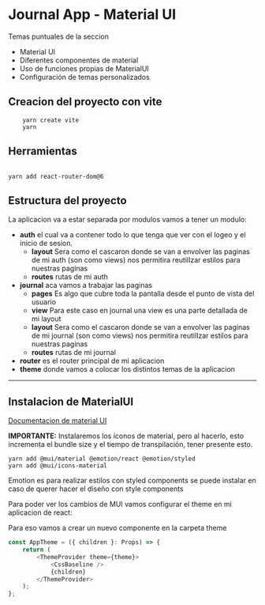 # Journal App - Material UI

Temas puntuales de la seccion

- Material UI
- Diferentes componentes de material
- Uso de funciones propias de MaterialUI
- Configuración de temas personalizados

## Creacion del proyecto con vite

```
    yarn create vite
    yarn
```

## Herramientas

```

yarn add react-router-dom@6

```

## Estructura del proyecto

La aplicacion va a estar separada por modulos vamos a tener un modulo:

- **auth** el cual va a contener todo lo que tenga que ver con el logeo y el inicio de sesion.
  - **layout** Sera como el cascaron donde se van a envolver las paginas de mi auth (son como views) nos permitira reutilIzar estilos para nuestras paginas
  - **routes** rutas de mi auth
- **journal** aca vamos a trabajar las paginas
  - **pages** Es algo que cubre toda la pantalla desde el punto de vista del usuario
  - **view** Para este caso en journal una view es una parte detallada de mi layout
  - **layout** Sera como el cascaron donde se van a envolver las paginas de mi journal (son como views) nos permitira reutilIzar estilos para nuestras paginas
  - **routes** rutas de mi journal
- **router** es el router principal de mi aplicacion
- **theme** donde vamos a colocar los distintos temas de la aplicacion

<hr>

## Instalacion de MaterialUI

[Documentacion de material UI](https://mui.com/material-ui/guides/minimizing-bundle-size/#development-environment)

**IMPORTANTE:**
Instalaremos los íconos de material, pero al hacerlo, esto incrementa el bundle size y el tiempo de transpilación, tener presente esto.

```
yarn add @mui/material @emotion/react @emotion/styled
yarn add @mui/icons-material

```

Emotion es para realizar estilos con styled components se puede instalar en caso de querer hacer el diseño con style components

Para poder ver los cambios de MUI vamos configurar el theme en mi aplicacion de react:

Para eso vamos a crear un nuevo componente en la carpeta theme

```js
const AppTheme = ({ children }: Props) => {
	return (
		<ThemeProvider theme={theme}>
			<CssBaseline />
			{children}
		</ThemeProvider>
	);
};
```
